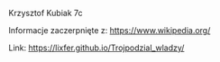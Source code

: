 Krzysztof Kubiak 7c

Informacje zaczerpnięte z: https://www.wikipedia.org/

Link: https://lixfer.github.io/Trojpodzial_wladzy/